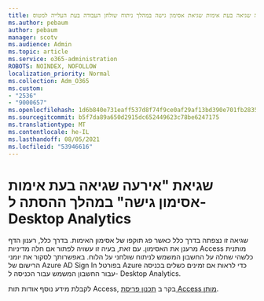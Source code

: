 ```yaml
---
title: אירעה שגיאה בעת אימות שגיאת אסימון גישה במהלך ניתוח שולחן העבודה בעת העלייה למטוס
ms.author: pebaum
author: pebaum
manager: scotv
ms.audience: Admin
ms.topic: article
ms.service: o365-administration
ROBOTS: NOINDEX, NOFOLLOW
localization_priority: Normal
ms.collection: Adm_O365
ms.custom:
- "2536"
- "9000657"
ms.openlocfilehash: 1d6b840e731eaff537d8f74f9ce0af29af13bd390e701fb2835e8718b4521158
ms.sourcegitcommit: b5f7da89a650d2915dc652449623c78be6247175
ms.translationtype: MT
ms.contentlocale: he-IL
ms.lasthandoff: 08/05/2021
ms.locfileid: "53946616"
---
```

# <a name="there-was-an-error-validating-access-token-error-during-desktop-analytics-onboarding"></a>שגיאת "אירעה שגיאה בעת אימות אסימון גישה" במהלך ההסתה ל- Desktop Analytics

שגיאה זו נצפתה בדרך כלל כאשר פג תוקפו של אסימון האימות. בדרך כלל, רענון הדף מרענן את האסימון. עם זאת, בעיה זו עשויה לפתור אם חלה מדיניות Access מותנית כלשהי שחלה על החשבון המשמש לניתוח שולחני על הלוח. באפשרותך לסקור את יומני הרישום של Azure AD Sign In בפורטל Azure כדי לראות אם זמינים כשלים בכניסה עבור החשבון המשמש עבור הכניסה ל- Desktop Analytics.

לקבלת מידע נוסף אודות תות Access, בקר ב [תכנון פריסת Access מותן](https://docs.microsoft.com/azure/active-directory/conditional-access/plan-conditional-access).